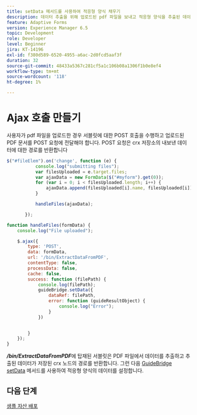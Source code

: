 ```yaml
---
title: setData 메서드를 사용하여 적응형 양식 채우기
description: 데이터 추출을 위해 업로드된 pdf 파일을 보내고 적응형 양식을 추출된 데이터로 채웁니다
feature: Adaptive Forms
version: Experience Manager 6.5
topic: Development
role: Developer
level: Beginner
jira: KT-14196
exl-id: f380d589-6520-4955-a6ac-2d0fcd5aaf3f
duration: 32
source-git-commit: 48433a5367c281cf5a1c106b08a1306f1b0e8ef4
workflow-type: tm+mt
source-wordcount: '118'
ht-degree: 1%

---
```


# Ajax 호출 만들기

사용자가 pdf 파일을 업로드한 경우 서블릿에 대한 POST 호출을 수행하고 업로드된 PDF 문서를 POST 요청에 전달해야 합니다. POST 요청은 crx 저장소의 내보낸 데이터에 대한 경로를 반환합니다

```javascript
$("#fileElem").on('change', function (e) {
           console.log("submitting files");
           var filesUploaded = e.target.files;
           var ajaxData = new FormData($("#myform").get(0));
           for (var i = 0; i < filesUploaded.length; i++) {
               ajaxData.append(filesUploaded[i].name, filesUploaded[i]);
           }

           handleFiles(ajaxData);

       });

function handleFiles(formData) {
    console.log("File uploaded");

    $.ajax({
        type: 'POST',
        data: formData,
        url: '/bin/ExtractDataFromPDF',
        contentType: false,
        processData: false,
        cache: false,
        success: function (filePath) {
            console.log(filePath);
            guideBridge.setData({
                dataRef: filePath,
                error: function (guideResultObject) {
                    console.log("Error");
                }
            })
            

        }
    });
}
```

**_/bin/ExtractDataFromPDF_**&#x200B;에 탑재된 서블릿은 PDF 파일에서 데이터를 추출하고 추출된 데이터가 저장된 crx 노드의 경로를 반환합니다.
그런 다음 [GuideBridge setData](https://developer.adobe.com/experience-manager/reference-materials/6-5/forms/javascript-api/GuideBridge.html#setData__anchor) 메서드를 사용하여 적응형 양식의 데이터를 설정합니다.

## 다음 단계

[샘플 자산 배포](./test-the-solution.md)
